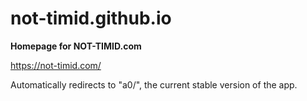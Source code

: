 # not-timid.github.io

__Homepage for NOT-TIMID.com__

https://not-timid.com/

Automatically redirects to "a0/", the current stable version of the app.
